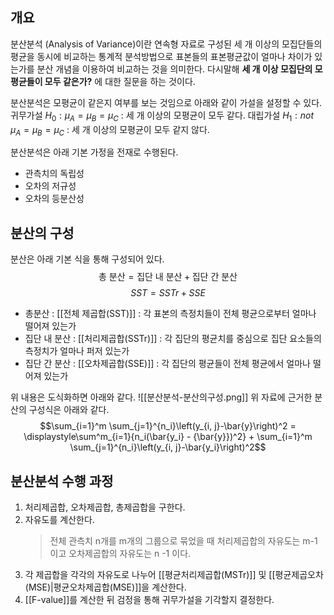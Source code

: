 ## 개요
분산분석 (Analysis of Variance)이란 연속형 자료로 구성된 세 개 이상의 모집단들의 평균을 동시에 비교하는 통계적 분석방법으로 표본들의 표본평균값이 얼마나 차이가 있는가를 분산 개념을 이용하여 비교하는 것을 의미한다. 다시말해 **세 개 이상 모집단의 모평균들이 모두 같은가?** 에 대한 질문을 하는 것이다. 

분산분석은 모평균이 같은지 여부를 보는 것임으로 아래와 같이 가설을 설정할 수 있다.
귀무가설 $H_0 : \mu_A=\mu_B=\mu_C$ : 세 개 이상의 모평균이 모두 같다.
대립가설 $H_1 : not \,\,\, \mu_A=\mu_B=\mu_C$ : 세 개 이상의 모평균이 모두 같지 않다.

분산분석은 아래 기본 가정을 전재로 수행된다.

* 관측치의 독립성
* 오차의 저규성
* 오차의 등분산성

## 분산의 구성
분산은 아래 기본 식을 통해 구성되어 있다.
$$\text{총 분산} = \text{집단 내 분산} + \text{집단 간 분산}$$
$$SST=SSTr + SSE$$

* 총분산 : [[전체 제곱합(SST)]] : 각 표본의 측정치들이 전체 평균으로부터 얼마나 떨어져 있는가
* 집단 내 분산 : [[처리제곱합(SSTr)]] : 각 집단의 평균치를 중심으로 집단 요소들의 측정치가 얼마나 퍼저 있는가
* 집단 간 분산 :  [[오차제곱합(SSE)]] : 각 집단의 평균들이 전체 평균에서 얼마나 떨어져 있는가

위 내용은 도식화하면 아래와 같다. 
![[분산분석-분산의구성.png]]
위 자료에 근거한 분산의 구성식은 아래와 같다.
$$\sum_{i=1}^m \sum_{j=1}^{n_i}\left(y_{i, j}-\bar{y}\right)^2 = \displaystyle\sum^m_{i=1}{n_i(\bar{y_i} - {\bar{y}})^2} + \sum_{i=1}^m \sum_{j=1}^{n_i}\left(y_{i, j}-\bar{y_i}\right)^2$$

## 분산분석 수행 과정
1. 처리제곱합, 오차제곱합, 총제곱합을 구한다.
2. 자유도를 계산한다.
	> 전체 관측치 n개를 m개의 그룹으로 묶었을 때
	> 	처리제곱합의 자유도는 m-1 이고
	> 	오차제곱합의 자유도는 n -1 이다.
3. 각 제곱합을 각각의 자유도로 나누어 [[평균처리제곱합(MSTr)]] 및 [[평균제곱오차(MSE)|평균오차제곱합(MSE)]]을 계산한다.
4. [[F-value]]를 계산한 뒤 검정을 통해 귀무가설을 기각할지 결정한다.